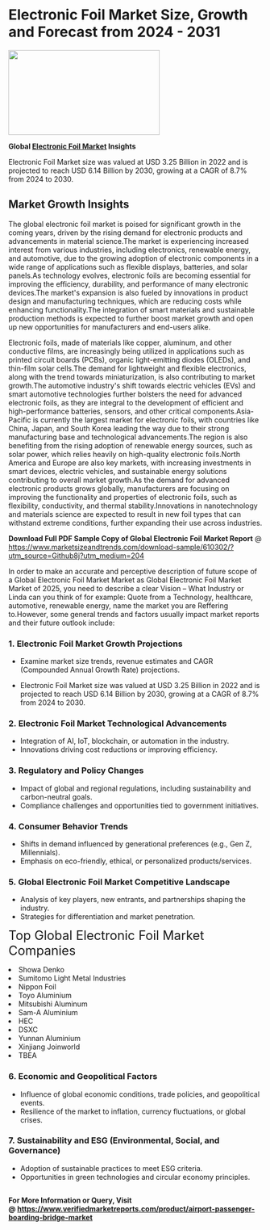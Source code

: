 <H1>Electronic Foil Market Size, Growth and Forecast from 2024 - 2031</H1><img class="aligncenter size-medium wp-image-584254" src="https://thirdeyenews.in/wp-content/uploads/2024/09/Global-Market-Research-300x168.jpeg" alt="" width="300" height="168" /><p><strong>Global&nbsp;<a href="https://www.marketsizeandtrends.com/download-sample/610302/?utm_source=Github8j?utm_medium=204">Electronic Foil Market</a> Insights</strong></p><p>Electronic Foil Market size was valued at USD 3.25 Billion in 2022 and is projected to reach USD 6.14 Billion by 2030, growing at a CAGR of 8.7% from 2024 to 2030.</p><p><h2>Market Growth Insights</h2> <p>The global electronic foil market is poised for significant growth in the coming years, driven by the rising demand for electronic products and advancements in material science.The market is experiencing increased interest from various industries, including electronics, renewable energy, and automotive, due to the growing adoption of electronic components in a wide range of applications such as flexible displays, batteries, and solar panels.As technology evolves, electronic foils are becoming essential for improving the efficiency, durability, and performance of many electronic devices.The market's expansion is also fueled by innovations in product design and manufacturing techniques, which are reducing costs while enhancing functionality.The integration of smart materials and sustainable production methods is expected to further boost market growth and open up new opportunities for manufacturers and end-users alike. </p> <p>Electronic foils, made of materials like copper, aluminum, and other conductive films, are increasingly being utilized in applications such as printed circuit boards (PCBs), organic light-emitting diodes (OLEDs), and thin-film solar cells.The demand for lightweight and flexible electronics, along with the trend towards miniaturization, is also contributing to market growth.The automotive industry's shift towards electric vehicles (EVs) and smart automotive technologies further bolsters the need for advanced electronic foils, as they are integral to the development of efficient and high-performance batteries, sensors, and other critical components.Asia-Pacific is currently the largest market for electronic foils, with countries like China, Japan, and South Korea leading the way due to their strong manufacturing base and technological advancements.The region is also benefiting from the rising adoption of renewable energy sources, such as solar power, which relies heavily on high-quality electronic foils.North America and Europe are also key markets, with increasing investments in smart devices, electric vehicles, and sustainable energy solutions contributing to overall market growth.As the demand for advanced electronic products grows globally, manufacturers are focusing on improving the functionality and properties of electronic foils, such as flexibility, conductivity, and thermal stability.Innovations in nanotechnology and materials science are expected to result in new foil types that can withstand extreme conditions, further expanding their use across industries.</p><p><span class=""><strong>Download Full PDF Sample Copy of Global Electronic Foil Market Report</strong> @ <a href="https://www.marketsizeandtrends.com/download-sample/610302/?utm_source=Github8j?utm_medium=204" target="_blank">https://www.marketsizeandtrends.com/download-sample/610302/?utm_source=Github8j?utm_medium=204</a></span></p><p>In order to make an accurate and perceptive description of future scope of a Global&nbsp;Electronic Foil Market Market as Global&nbsp;Electronic Foil Market Market of 2025, you need to describe a clear Vision &ndash; What Industry or Linda can you think of for example: Quote from a Technology, healthcare, automotive, renewable energy, name the market you are Reffering to.However, some general trends and factors usually impact market reports and their future outlook include:</p><h3>1.&nbsp;<strong>Electronic Foil Market Growth Projections</strong></h3><ul><li>Examine market size trends, revenue estimates and CAGR (Compounded Annual Growth Rate) projections.</li><li><p>Electronic Foil Market size was valued at USD 3.25 Billion in 2022 and is projected to reach USD 6.14 Billion by 2030, growing at a CAGR of 8.7% from 2024 to 2030.</p></li></ul><h3>2.&nbsp;<strong>Electronic Foil Market Technological Advancements</strong></h3><ul><li>Integration of AI, IoT, blockchain, or automation in the industry.</li><li>Innovations driving cost reductions or improving efficiency.</li></ul><h3>3.&nbsp;<strong>Regulatory and Policy Changes</strong></h3><ul><li>Impact of global and regional regulations, including sustainability and carbon-neutral goals.</li><li>Compliance challenges and opportunities tied to government initiatives.</li></ul><h3>4.&nbsp;<strong>Consumer Behavior Trends</strong></h3><ul><li>Shifts in demand influenced by generational preferences (e.g., Gen Z, Millennials).</li><li>Emphasis on eco-friendly, ethical, or personalized products/services.</li></ul><h3>5.&nbsp;<strong>Global Electronic Foil Market Competitive Landscape</strong></h3><ul><li>Analysis of key players, new entrants, and partnerships shaping the industry.</li><li>Strategies for differentiation and market penetration.</li></ul><p data-pm-slice="1 1 []"><span style="color: inherit; font-family: inherit; font-size: 25px;">Top Global Electronic Foil Market Companies</span></p><div class="" data-test-id=""><p><li>Showa Denko</li><li> Sumitomo Light Metal Industries</li><li> Nippon Foil</li><li> Toyo Aluminium</li><li> Mitsubishi Aluminum</li><li> Sam-A Aluminium</li><li> HEC</li><li> DSXC</li><li> Yunnan Aluminium</li><li> Xinjiang Joinworld</li><li> TBEA</li></p></div><h3>6.&nbsp;<strong>Economic and Geopolitical Factors</strong></h3><ul><li>Influence of global economic conditions, trade policies, and geopolitical events.</li><li>Resilience of the market to inflation, currency fluctuations, or global crises.</li></ul><h3>7.&nbsp;<strong>Sustainability and ESG (Environmental, Social, and Governance)</strong></h3><ul><li>Adoption of sustainable practices to meet ESG criteria.</li><li>Opportunities in green technologies and circular economy principles.</li></ul><h2><strong style="font-size: 14px;">For More Information or Query, Visit @&nbsp;</strong><a style="background-color: #ffffff; font-size: 14px;" href="https://www.marketsizeandtrends.com/report/electronic-foil-market/" target="_blank">https://www.verifiedmarketreports.com/product/airport-passenger-boarding-bridge-market</a></h2>